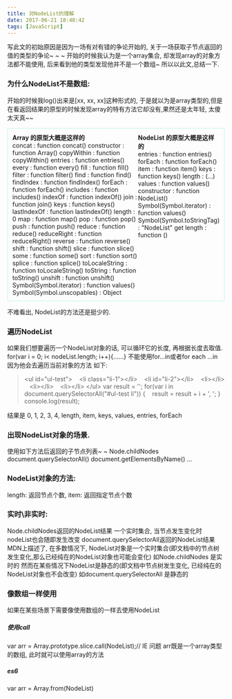```yaml
---
title: 对NodeList的理解
date: 2017-06-21 18:48:42
tags: [JavaScript]
---
```


写此文的初始原因是因为一场有对有错的争论开始的, 关于一场获取子节点返回的值的类型的争论~ ~ ~
开始的时候我认为是一个array集合, 却发现array的对象方法都不能使用, 后来看到他的类型发现他并不是一个数组~
所以以此文,总结一下.

### 为什么NodeList不是数组:
开始的时候我log()出来是[xx, xx, xx]这种形式的, 于是就以为是array类型的,但是在看返回结果的原型的时候发现array的特有方法它却没有,果然还是太年轻, 太傻太天真~~
<style type="text/css">.proto{display: flex; padding: 10px; border: 2px solid #daf7f2;} .proto li{list-style: none !important;} .proto h4{margin: 0;}</style>
<ul class="proto"><li style="flex: 1 1 auto;"><h4>Array 的原型大概是这样的</h4>concat : function concat()
	constructor : function Array()
	copyWithin : function copyWithin()
	entries : function entries()
	every : function every()
	fill : function fill()
	filter : function filter()
	find : function find()
	findIndex : function findIndex()
	forEach : function forEach()
	includes : function includes()
	indexOf : function indexOf()
	join : function join()
	keys : function keys()
	lastIndexOf : function lastIndexOf()
	length : 0
	map : function map()
	pop : function pop()
	push : function push()
	reduce : function reduce()
	reduceRight : function reduceRight()
	reverse : function reverse()
	shift : function shift()
	slice : function slice()
	some : function some()
	sort : function sort()
	splice : function splice()
	toLocaleString : function toLocaleString()
	toString : function toString()
	unshift : function unshift()
	Symbol(Symbol.iterator) : function values()
	Symbol(Symbol.unscopables) : Object</li><li style="flex: 1 1 auto;"><h4>NodeList 的原型大概是这样的</h4>entries : function entries()
	forEach : function forEach()
	item : function item()
	keys : function keys()
	length : (...)
	values : function values()
	constructor : function NodeList()
	Symbol(Symbol.iterator) : function values()
	Symbol(Symbol.toStringTag) : "NodeList"
	get length : function ()</li></ul>
不难看出, NodeList的方法还是挺少的.

### 遍历NodeList
如果我们想要遍历一个NodeList对象的话, 可以循环它的长度, 再根据长度去取值.
for(var i = 0; i< nodeList.length; i++){......}
不能使用for...in或者for each ...in 因为他会去遍历当前对象的方法
如下:
>&lt;ul id="ul-test"&gt;
&nbsp;&nbsp; &lt;li class="li-1"&gt;&lt;/li&gt;
&nbsp;&nbsp; &lt;li id="li-2"&gt;&lt;/li&gt;
&nbsp;&nbsp; &lt;li&gt;&lt;/li&gt;
&nbsp;&nbsp; &lt;li&gt;&lt;/li&gt;
&nbsp;&nbsp; &lt;li&gt;&lt;/li&gt;
&lt;/ul&gt;
var result = ''; 
for(var i in document.querySelectorAll("#ul-test li")) {
&nbsp;&nbsp; result = result + i + ', ';
}
console.log(result);

结果是 0, 1, 2, 3, 4, length, item, keys, values, entries, forEach

### 出现NodeList对象的场景. 
使用如下方法后返回的子节点列表~ ~
	Node.childNodes
	document.querySelectorAll()
	document.getElementsByName()
	...

### NodeList对象的方法:
length: 返回节点个数,
item:  返回指定节点个数
	

### 实时\非实时:
Node.childNodes返回的NodeList结果
一个实时集合, 当节点发生变化时nodeList也会随即发生改变
document.querySelectorAll返回的NodeList结果
MDN上描述了, 在多数情况下, NodeList对象是一个实时集合(即文档中的节点树发生变化,那么已经纯在的NodeList对象也可能会变化)
如Node.childNodes 是实时的
然而在某些情况下NodeList是静态的(即文档中节点树发生变化, 已经纯在的NodeList对象也不会改变)
如document.querySelectorAll 是静态的

### 像数组一样使用
如果在某些场景下需要像使用数组的一样去使用NodeList
##### 使用call
var arr = Array.prototype.slice.call(NodeList);// IE 问题
arr既是一个array类型的数组, 此时就可以使用array的方法
##### es6
var arr = Array.from(NodeList)
